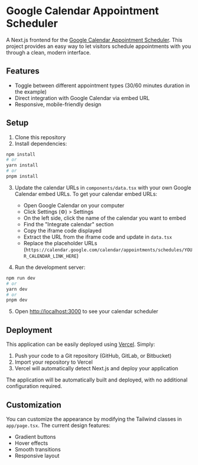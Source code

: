 # Google Calendar Appointment Scheduler

A Next.js frontend for the [Google Calendar Appointment Scheduler](https://workspace.google.com/resources/appointment-scheduling/). This project provides an easy way to let visitors schedule appointments with you through a clean, modern interface.

## Features

- Toggle between different appointment types (30/60 minutes duration in the example)
- Direct integration with Google Calendar via embed URL
- Responsive, mobile-friendly design

## Setup

1. Clone this repository
2. Install dependencies:
```bash
npm install
# or
yarn install
# or
pnpm install
```

3. Update the calendar URLs in `components/data.tsx` with your own Google Calendar embed URLs. To get your calendar embed URLs:
   - Open Google Calendar on your computer
   - Click Settings (⚙️) > Settings
   - On the left side, click the name of the calendar you want to embed
   - Find the "Integrate calendar" section
   - Copy the iframe code displayed
   - Extract the URL from the iframe code and update in `data.tsx`
   - Replace the placeholder URLs (`https://calendar.google.com/calendar/appointments/schedules/YOUR_CALENDAR_LINK_HERE`)

4. Run the development server:
```bash
npm run dev
# or
yarn dev
# or
pnpm dev
```

5. Open [http://localhost:3000](http://localhost:3000) to see your calendar scheduler

## Deployment

This application can be easily deployed using [Vercel](https://vercel.com). Simply:

1. Push your code to a Git repository (GitHub, GitLab, or Bitbucket)
2. Import your repository to Vercel
3. Vercel will automatically detect Next.js and deploy your application

The application will be automatically built and deployed, with no additional configuration required.

## Customization

You can customize the appearance by modifying the Tailwind classes in `app/page.tsx`. The current design features:

- Gradient buttons
- Hover effects
- Smooth transitions
- Responsive layout

